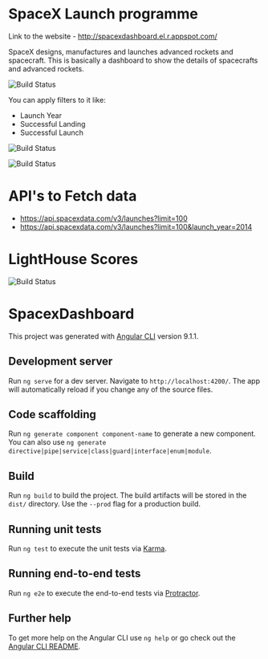 # SpaceX Launch programme

Link to the website - http://spacexdashboard.el.r.appspot.com/

SpaceX designs, manufactures and launches advanced rockets and spacecraft. This is basically a dashboard to show the details of spacecrafts and advanced rockets.

![Build Status](https://storage.googleapis.com/images-bemeanstack/Screenshot%202020-08-17%20at%203.17.33%20AM.png)


You can apply filters to it like:
 - Launch Year
 - Successful Landing
 - Successful Launch


![Build Status](https://storage.googleapis.com/images-bemeanstack/Screenshot%202020-08-17%20at%203.17.45%20AM.png)

![Build Status](https://storage.googleapis.com/images-bemeanstack/Screenshot%202020-08-17%20at%203.17.58%20AM.png)

# API's to Fetch data
  - https://api.spacexdata.com/v3/launches?limit=100
  - https://api.spacexdata.com/v3/launches?limit=100&launch_year=2014
  
# LightHouse Scores
![Build Status](https://storage.googleapis.com/images-bemeanstack/Screenshot%202020-08-17%20at%207.13.29%20AM.png)


# SpacexDashboard

This project was generated with [Angular CLI](https://github.com/angular/angular-cli) version 9.1.1.

## Development server

Run `ng serve` for a dev server. Navigate to `http://localhost:4200/`. The app will automatically reload if you change any of the source files.

## Code scaffolding

Run `ng generate component component-name` to generate a new component. You can also use `ng generate directive|pipe|service|class|guard|interface|enum|module`.

## Build

Run `ng build` to build the project. The build artifacts will be stored in the `dist/` directory. Use the `--prod` flag for a production build.

## Running unit tests

Run `ng test` to execute the unit tests via [Karma](https://karma-runner.github.io).

## Running end-to-end tests

Run `ng e2e` to execute the end-to-end tests via [Protractor](http://www.protractortest.org/).

## Further help

To get more help on the Angular CLI use `ng help` or go check out the [Angular CLI README](https://github.com/angular/angular-cli/blob/master/README.md).

